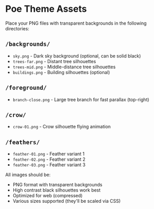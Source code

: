# Poe Theme Assets

Place your PNG files with transparent backgrounds in the following directories:

## `/backgrounds/`

- `sky.png` - Dark sky background (optional, can be solid black)
- `trees-far.png` - Distant tree silhouettes
- `trees-mid.png` - Middle-distance tree silhouettes
- `buildings.png` - Building silhouettes (optional)

## `/foreground/`

- `branch-close.png` - Large tree branch for fast parallax (top-right)

## `/crow/`

- `crow-01.png` - Crow silhouette flying animation

## `/feathers/`

- `feather-01.png` - Feather variant 1
- `feather-02.png` - Feather variant 2
- `feather-03.png` - Feather variant 3

All images should be:

- PNG format with transparent backgrounds
- High contrast black silhouettes work best
- Optimized for web (compressed)
- Various sizes supported (they'll be scaled via CSS)
